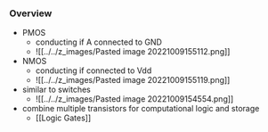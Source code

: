 ### Overview
+  PMOS
	+ conducting if A connected to GND
	+ ![[../../z_images/Pasted image 20221009155112.png]]
+ NMOS
	+ conducting if connected to Vdd
	+ ![[../../z_images/Pasted image 20221009155119.png]]
+ similar to switches
	+ ![[../../z_images/Pasted image 20221009154554.png]]
+ combine multiple transistors for computational logic and storage
	+ [[Logic Gates]]

